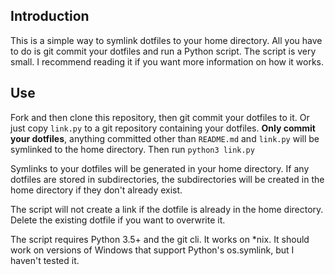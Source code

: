 ## Introduction

This is a simple way to symlink dotfiles to your home directory. All you have to do is git commit your dotfiles and run a Python script. The script is very small. I recommend reading it if you want more information on how it works.

## Use

Fork and then clone this repository, then git commit your dotfiles to it. Or just copy `link.py` to a git repository containing your dotfiles. **Only commit your dotfiles**, anything committed other than `README.md` and `link.py` will be symlinked to the home directory. Then run `python3 link.py`

Symlinks to your dotfiles will be generated in your home directory. If any dotfiles are stored in subdirectories, the subdirectories will be created in the home directory if they don't already exist.

The script will not create a link if the dotfile is already in the home directory. Delete the existing dotfile if you want to overwrite it.

The script requires Python 3.5+ and the git cli. It works on \*nix. It should work on versions of Windows that support Python's os.symlink, but I haven't tested it.
